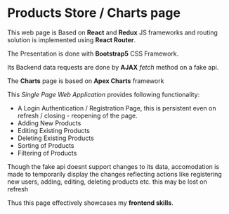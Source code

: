 # Products Store / Charts page

This web page is Based on **React** and **Redux** JS frameworks and routing solution is implemented using **React Router**. 

The Presentation is done with **Bootstrap5** CSS Framework. 

Its Backend data requests are done by **AJAX** *fetch* method on a fake api.

The **Charts** page is based on **Apex Charts** framework

This *Single Page Web Application* provides following functionality:

- A Login Authentication / Registration Page, this is persistent even on refresh / closing - reopening of the page.
- Adding New Products
- Editing Existing Products
- Deleting Existing Products
- Sorting of Products
- Filtering of Products

Though the fake api doesnt support changes to its data, accomodation is made to temporarily display the changes reflecting actions like registering new users, adding, editing, deleting products etc. this may be lost on refresh

Thus this page effectively showcases my **frontend skills**.